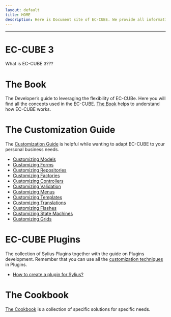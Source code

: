 ```yaml
---
layout: default
title: HOME
description: Here is Document site of EC-CUBE. We provide all information such as Development Guideline, Concept of elemental technology, Tutorial for Development on main EC-Cube and Plugin, Cookbook, etc.
---
```


---

# EC-CUBE 3

What is EC-CUBE 3???



# The Book

The Developer’s guide to leveraging the flexibility of EC-CUBe.
Here you will find all the concepts used in the EC-CUBE. [The Book](/3.0/book/index.html) helps to understand how EC-CUBE works.

# The Customization Guide
The [Customization Guide](/3.0/customization/index.html) is helpful while wanting to adapt EC-CUBE to your personal business needs.

- [Customizing Models](/3.0/customization/model.html)
- [Customizing Forms](/3.0/customization/form.html)
- [Customizing Repositories](/3.0/customization/repository.html)
- [Customizing Factories](/3.0/customization/factory.html)
- [Customizing Controllers](/3.0/customization/controller.html)
- [Customizing Validation](/3.0/customization/validation.html)
- [Customizing Menus](/3.0/customization/menu.html)
- [Customizing Templates](/3.0/customization/template.html)
- [Customizing Translations](/3.0/customization/translation.html)
- [Customizing Flashes](/3.0/customization/flash.html)
- [Customizing State Machines](/3.0/customization/state_machine.html)
- [Customizing Grids](/3.0/customization/grid.html)

# EC-CUBE Plugins
The collection of Sylius Plugins together with the guide on Plugins development. Remember that you can use all the [customization techniques](/3.0/customization/index.html) in Plugins.

- [How to create a plugin for Sylius?](/3.0/plugins/creating_plugin.html)

# The Cookbook
[The Cookbook](/3.0/cookbook/index.html) is a collection of specific solutions for specific needs.

<!--
# The REST API Reference
[The API guide](/3.0/api/index.html) covers the REST API of Sylius platform.

- [Introduction to Sylius REST API](/3.0/api/introduction.html)
- [Authorization](/3.0/api/authorization.html)
- [Admin Users API](/3.0/api/admin_users.html)
- [Carts API](/3.0/api/carts.html)
- [Channels API](/3.0/api/channels.html)
- [Checkout API](/3.0/api/checkouts.html)
- [Countries API](/3.0/api/countries.html)
- [Currencies API](/3.0/api/currencies.html)
- [Customers API](/3.0/api/customers.html)
- [Exchange Rates API](/3.0/api/exchange_rate.html)
- [Locales API](/3.0/api/locales.html)
- [Orders API](/3.0/api/orders.html)
- [Payment Methods API](/3.0/api/payment_methods.html)
- [Payments API](/3.0/api/payment.html)
- [Product Attributes API](/3.0/api/product_attributes.html)
- [Product Options API](/3.0/api/product_options.html)
- [Product Reviews API](/3.0/api/product_reviews.html)
- [Product Variants API](/3.0/api/product_variants.html)
- [Products API](/3.0/api/product.html)
- [Promotion Coupons API](/3.0/api/promotion_coupons.html)
- [Promotions API](/3.0/api/promotions.html)
- [Provinces API](/3.0/api/provinces.html)
- [Shipments API](/3.0/api/shipments.html)
- [Shipping Categories API](/3.0/api/shipping_categories.html)
- [Shipping Methods API](/3.0/api/shipping_methods.html)
- [Tax Categories API](/3.0/api/tax_categories.html)
- [Tax Rates API](/3.0/api/tax_rates.html)
- [Taxons API](/3.0/api/taxons.html)
- [Zones API](/3.0/api/zones.html)
- [Sorting and filtration](/3.0/api/sorting_filtration.html)


# The BDD Guide
In [the BDD Guide](/3.0/bdd/index.html) you will learn how to write clean and reusable features, contexts and pages using Behat.

- [Basic Usage](/3.0/bdd/basic_usage.html)
- [Introduction to containers](/3.0/bdd/introduction_to_containers.html)
- [How to add a new context?](/3.0/bdd/how_to_add_new_context.html)
- [How to add a new page object?](/3.0/bdd/how_to_add_new_page.html)
- [How to define a new suite?](/3.0/bdd/how_to_define_new_suite.html)
- [How to use transformers?](/3.0/bdd/how_to_use_transformers.html)



### 下記のような内容が削除されるかもしれません。

# EC-CUBE 3 Development Document

## GitHub

- <a href="https://github.com/EC-CUBE/ec-cube" target="_blank">EC-CUBE 3 Development Repository</a>
- <a href="https://github.com/EC-CUBE/ec-cube.github.io" target="_blank">EC-CUBE 3 Development Document Repository</a>

## Quick Start

- [System requirement](/requirement.html)
- [Development environment structure](development-environment.html)
- [How to install](/install.html)
- [Xampp install](/xampp_install.html)
- [WebMatrix install](/webmatrix_install.html)
- [How to update](/update.html)

## EC-CUBE 3 Specification

- [Directory and file structure](/spec-directory-structure.html)
  1. Main directory・role
  2. Setting file
  3. Constant
  4. Replacement 2 system・3 system
- [Template searching order](/template.html)
- [Function list](/feature-list.html)
- <a href="https://github.com/EC-CUBE/eccube3-doc/tree/master/ER-D" target="_blank">Table・ER Diagram</a>
- <a href="https://github.com/EC-CUBE/eccube3-doc/tree/master/IntegrationTest" target="_blank">Integration test item document</a>

## Plugin Specification

- [Plugin Specification・tutorial](/plugin.html)
- [Install Specification](/plugin_install.html)
- [Priority control specification by handler](/plugin_handler.html) 
- [Develop Plugin using php app/console plugin:develop ](/plugin_console.html)
- [Plugin test](plugin-test.html)
- [Plugin sample dev](plugin_sample_dev.html)

## Web API Specification

- [Web API Plugin start-up Guide verβ](/web-api-doc.html)
- [Web API Development Policy](/api.html)
- [Web API認証 ( Authorization ) Guide](/api_authorization.html)

## Development Guideline
-We provide the main flow and prerequisite knowledge used when you develop 

- [General development](workflow-general-image.html)
- [Coding rule](coding_style.html)
- [Migration guide](migration.html)
- <a href="http://qiita.com/nanasess/items/350e59b29cceb2f122b3" target="_blank">Log design guideline</a>
- [Development step using Git](workflow.html)
- [Customize Reference](customize-reference.html)
1. Created・changed file when customize
2. External component

## Development help

- [Debug・Tips](tips.html)
- [PHP Storm Debug](php-storm-debug.html)
- [PHP Storm Plugin](php-storm-plugin.html)
- [PHP Storm Unittest](php-storm-unittest.html)

## Technique used in EC-CUBE 3
- We provide overview of Core technique in EC-CUBE 3 and some reference site

	- [Technique list](/architecture.html)
		1. Silex 
		2. Symfony2
		3. Database abstraction layer 
		4. Template engine 
		5. Library management 


## Tutorial

- In turorial, which was made finally

    - Make [CRUD] of database same with screen display.

    - Can get the source completed in this tutorial in link below
    
        - <a href="https://github.com/geany-y/ec-cube/tree/documents/tutorial" target="_blank">GitHub</a>

### Tutorial list

- **Setting URL**
    - [Routing and controller provider](tutorial-1.html)

- **Try displaying View from Controller**
    - [Rendering of view](tutorial-2.html)

- **Try transferring variable to screen**
    - [Twig structure and View variable](tutorial-3.html)

- **Try displaying Form**
    - [Form and Form builder](tutorial-4.html)

- **Arrange Form info and add the check input value**
    - [FormType](tutorial-5.html)

- **Let’s create Database**
    - Because this content is explained in [Development Guideline] so we only show the Table specification of this Tutorial 
    - Please refer the link below for detail
        - [Migration guide](migration.html)
        - [Table specification in this tutorial](tutorial-6.html)

- **Let’s set Database structure for Doctrine**
    - [Database schema specification](tutorial-7.html)

- **Let’s create Entity file for Doctrine**
    - [Entity](tutorial-8.html)

- **Let's register Database**
    - [Register information use Entity manager](tutorial-9.html)

- **Let's get information from database and display as Table list**
    - [Getting database information and Loop processing of View](tutorial-10.html)

- **Let's arrange Database operation processing in repository**
    - [Repository and database operation](tutorial-11.html)

- **Let's edit the list**
    - [Conditions search and update process](tutorial-12.html)

- **Let's delete unnecessary information**
    - [Delete record](tutorial-13.html)


## Cookbook

- In this cookbook, different from tutorial, we explain how to customize more practically.

### Adding management screen item

1. [Customize Main](cookbook-1-cube3-customize-admin-add.html)

### How to add GoogleAnalitics

1. [Add JavaScript using Management function block](cookbook-2-cube3-customize-js.html)
-->